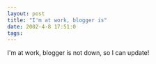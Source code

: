 ```yaml
---
layout: post
title: "I'm at work, blogger is"
date: 2002-4-8 17:51:0
tags: 
---
```


I'm at work, blogger is not down, so I can update!

